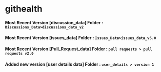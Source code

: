# githealth


#### Most Recent Version [discussion_data] Folder : `Discussions_Data>discussions_data_v2`

#### Most Recent Version [issues_data] Folder : `Issues_Data>issues_data_v5.0`

#### Most Recent Version [Pull_Request_data] Folder : `pull requests > pull requests v2.0`


#### Added new version [user details data] Folder : `user_details > version 1`